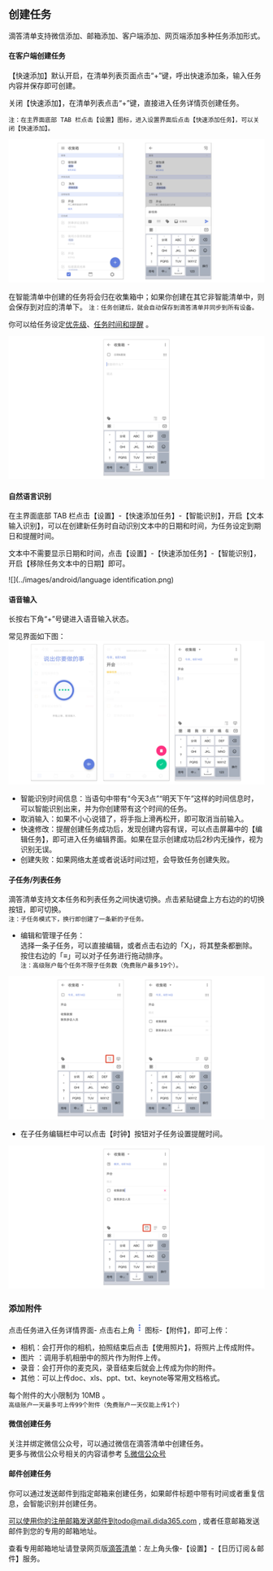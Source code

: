 ## 创建任务

滴答清单支持微信添加、邮箱添加、客户端添加、网页端添加多种任务添加形式。

#### 在客户端创建任务

【快速添加】默认开启，在清单列表页面点击“+”键，呼出快速添加条，输入任务内容并保存即可创建。

关闭【快速添加】，在清单列表点击“+”键，直接进入任务详情页创建任务。

`注：在主界面底部 TAB 栏点击【设置】图标，进入设置界面后点击【快速添加任务】，可以关闭【快速添加】。`

![](../images/android/add20task.png)

在智能清单中创建的任务将会归在收集箱中；如果你创建在其它非智能清单中，则会保存到对应的清单下。 `注：任务创建后，就会自动保存到滴答清单并同步到所有设备。`

你可以给任务设定[优先级](managetask.md)、[任务时间和提醒](task/reminder.md) 。

![](../images/android/Task20default.png)

#### 自然语言识别

在主界面底部 TAB 栏点击【设置】-【快速添加任务】-【智能识别】，开启【文本输入识别】，可以在创建新任务时自动识别文本中的日期和时间，为任务设定到期日和提醒时间。

文本中不需要显示日期和时间，点击【设置】-【快速添加任务】-【智能识别】，开启【移除任务文本中的日期】即可。

![](../images/android/language identification.png)

#### 语音输入

长按右下角“+”号键进入语音输入状态。

常见界面如下图： ![](../images/android/image31040.png)

* 智能识别时间信息：当语句中带有“今天3点”“明天下午”这样的时间信息时，可以智能识别出来，并为你创建带有这个时间的任务。
* 取消输入：如果不小心说错了，将手指上滑再松开，即可取消当前输入。
* 快速修改：提醒创建任务成功后，发现创建内容有误，可以点击屏幕中的【编辑任务】，即可进入任务编辑界面。如果在显示创建成功后2秒内无操作，视为识别无误。
* 创建失败：如果网络太差或者说话时间过短，会导致任务创建失败。

#### 子任务/列表任务

滴答清单支持文本任务和列表任务之间快速切换。点击紧贴键盘上方右边的的切换按钮，即可切换。 <br >`注：子任务模式下，换行即创建了一条新的子任务。`

* 编辑和管理子任务：
  <br>选择一条子任务，可以直接编辑，或者点击右边的「X」，将其整条都删除。
  <br >按住右边的「≡」可以对子任务进行拖动排序。
  <br >`注：高级账户每个任务不限子任务数（免费账户最多19个）。`

![](../images/android/listandtask.png)

* 在子任务编辑栏中可以点击【时钟】按钮对子任务设置提醒时间。

![](../images/android/ziremind.png)

### 添加附件

点击任务进入任务详情界面- 点击右上角<img src="../images/android/image001.png" title="更多" width="20" />图标-【附件】，即可上传：

* 相机：会打开你的相机，拍照结束后点击【使用照片】，将照片上传成附件。
* 图片 ：调用手机相册中的照片作为附件上传。
* 录音：会打开你的麦克风，录音结束后就会上传成为你的附件。
* 其他：可以上传doc、xls、ppt、txt、keynote等常用文档格式。

每个附件的大小限制为 10MB 。 <br >`高级账户一天最多可上传99个附件（免费账户一天仅能上传1个)`

#### 微信创建任务

关注并绑定微信公众号，可以通过微信在滴答清单中创建任务。 <br >更多与微信公众号相关的内容请参考 [5.微信公众号](../wechat.md)

#### 邮件创建任务

你可以通过发送邮件到指定邮箱来创建任务，如果邮件标题中带有时间或者重复信息，会智能识别并创建任务。

可以使用你的注册邮箱发送邮件到todo@mail.dida365.com , 或者任意邮箱发送邮件到您的专用的邮箱地址。

查看专用邮箱地址请登录网页版[滴答清单](https://www.dida365.com/)：左上角头像-【设置】-【日历订阅＆邮件】服务。

